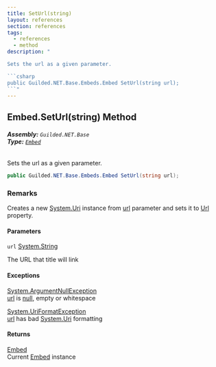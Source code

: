 ```yaml
---
title: SetUrl(string)
layout: references
section: references
tags:
  - references
  - method
description: "

Sets the url as a given parameter.

```csharp
public Guilded.NET.Base.Embeds.Embed SetUrl(string url);
```"
---
```


## Embed.SetUrl(string) Method
###### **Assembly:** `Guilded.NET.Base`<br/>**Type:** [`Embed`](Embed 'Guilded.NET.Base.Embeds.Embed')

Sets the url as a given parameter.

```csharp
public Guilded.NET.Base.Embeds.Embed SetUrl(string url);
```

### Remarks
  
Creates a new [System.Uri](https://docs.microsoft.com/en-us/dotnet/api/System.Uri 'System.Uri') instance from [url](Embed.SetUrl(string)#Guilded.NET.Base.Embeds.Embed.SetUrl(string).url 'Guilded.NET.Base.Embeds.Embed.SetUrl(string).url') parameter and sets it to [Url](Embed.Url 'Guilded.NET.Base.Embeds.Embed.Url') property.
#### Parameters

<a name='Guilded.NET.Base.Embeds.Embed.SetUrl(string).url'></a>

`url` [System.String](https://docs.microsoft.com/en-us/dotnet/api/System.String 'System.String')

The URL that title will link

#### Exceptions

[System.ArgumentNullException](https://docs.microsoft.com/en-us/dotnet/api/System.ArgumentNullException 'System.ArgumentNullException')  
[url](Embed.SetUrl(string)#Guilded.NET.Base.Embeds.Embed.SetUrl(string).url 'Guilded.NET.Base.Embeds.Embed.SetUrl(string).url') is [null](https://docs.microsoft.com/en-us/dotnet/csharp/language-reference/keywords/null 'https://docs.microsoft.com/en-us/dotnet/csharp/language-reference/keywords/null'), empty or whitespace

[System.UriFormatException](https://docs.microsoft.com/en-us/dotnet/api/System.UriFormatException 'System.UriFormatException')  
[url](Embed.SetUrl(string)#Guilded.NET.Base.Embeds.Embed.SetUrl(string).url 'Guilded.NET.Base.Embeds.Embed.SetUrl(string).url') has bad [System.Uri](https://docs.microsoft.com/en-us/dotnet/api/System.Uri 'System.Uri') formatting

#### Returns
[Embed](Embed 'Guilded.NET.Base.Embeds.Embed')  
Current [Embed](Embed 'Guilded.NET.Base.Embeds.Embed') instance